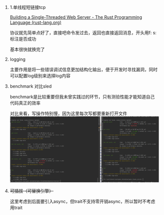 1. 1.单线程短链接tcp

   [Building a Single-Threaded Web Server - The Rust Programming Language (rust-lang.org)](https://doc.rust-lang.org/book/ch20-01-single-threaded.html)

   协议就先简单点好了，直接吧命令发过去，返回也直接返回消息，开头用f: s:标注是否成功

   基本很快就换完了

2. logging

   主要作用是将一些错误调试信息更加结构化输出，便于开发时寻找漏洞，同时可以配置log级别来选择log内容

3. benchmark 对比sled

   benchmark是比较重要但我未曾实践过的环节，只有测验性能才能知道自己代码真正的效率

   对比来看，写操作特别慢，因为这里每次写都要重新打开文件![](./bench2.png)

   

4. ~~可插拔（可替换引擎）~~

   这里考虑到后面要引入async，但trait不支持零开销async，所以暂时不考虑用trait

